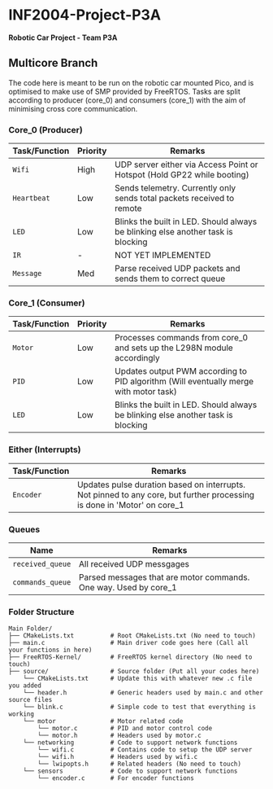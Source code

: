 # INF2004-Project-P3A
**Robotic Car Project - Team P3A**

## Multicore Branch
The code here is meant to be run on the robotic car mounted Pico, and is optimised to make use of SMP provided by FreeRTOS.
Tasks are split according to producer (core_0) and consumers (core_1) with the aim of minimising cross core communication.

### Core_0 (Producer)
| **Task/Function**   | **Priority** | **Remarks**                                                                                          |
|---------------------|--------------|----------------------------------------------------------------------------------------------------------|
| `Wifi`              | High         | UDP server either via Access Point or Hotspot (Hold GP22 while booting)                                       |
| `Heartbeat`         | Low          | Sends telemetry. Currently only sends total packets received to remote    |
| `LED`               | Low          | Blinks the built in LED. Should always be blinking else another task is blocking    |
| `IR`                | -            | NOT YET IMPLEMENTED |
| `Message`           | Med          | Parse received UDP packets and sends them to correct queue |

### Core_1 (Consumer)
| **Task/Function**   | **Priority** | **Remarks**                                                                                          |
|---------------------|--------------|----------------------------------------------------------------------------------------------------------|
| `Motor`             | Low          | Processes commands from core_0 and sets up the L298N module accordingly  |
| `PID`               | Low          | Updates output PWM according to PID algorithm (Will eventually merge with motor task)|
| `LED`               | Low          | Blinks the built in LED. Should always be blinking else another task is blocking    |

### Either (Interrupts)
| **Task/Function**   | **Remarks**                                                                                          |
|---------------------|------------------------------------------------------------------------------------------------------------------------|
| `Encoder`           | Updates pulse duration based on interrupts. Not pinned to any core, but further processing is done in 'Motor' on core_1

### Queues
| **Name**            | **Remarks**                                                                                          |
|---------------------|------------------------------------------------------------------------------------------------------------------------|
| `received_queue`    | All received UDP messgages |
| `commands_queue`    | Parsed messages that are motor commands. One way. Used by core_1 |

### Folder Structure
    Main Folder/
    ├── CMakeLists.txt          # Root CMakeLists.txt (No need to touch)
    ├── main.c                  # Main driver code goes here (Call all your functions in here)
    ├── FreeRTOS-Kernel/        # FreeRTOS kernel directory (No need to touch)
    ├── source/                 # Source folder (Put all your codes here)
        └── CMakeLists.txt      # Update this with whatever new .c file you added
        └── header.h            # Generic headers used by main.c and other source files
        └── blink.c             # Simple code to test that everything is working
        └── motor               # Motor related code
            └── motor.c         # PID and motor control code
            └── motor.h         # Headers used by motor.c
        └── networking          # Code to support network functions
            └── wifi.c          # Contains code to setup the UDP server
            └── wifi.h          # Headers used by wifi.c
            └── lwipopts.h      # Related headers (No need to touch)
        └── sensors             # Code to support network functions
            └── encoder.c       # For encoder functions



